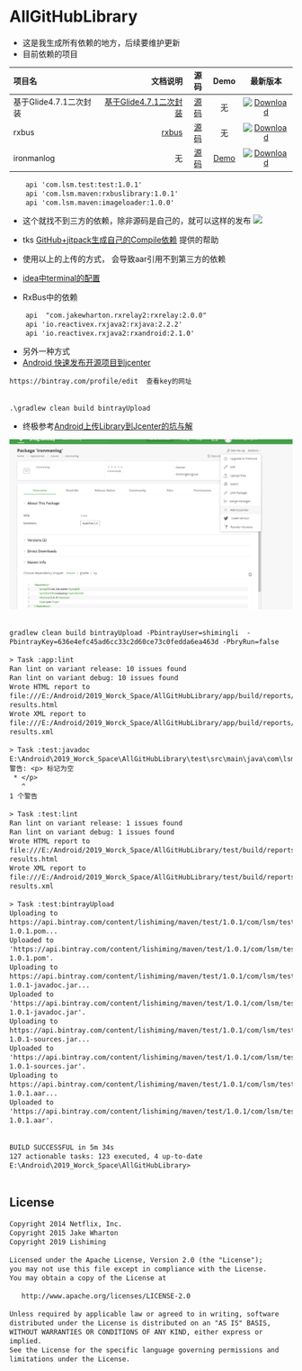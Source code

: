 # AllGitHubLibrary
* 这是我生成所有依赖的地方，后续要维护更新 
* 目前依赖的项目 

| 项目名 | 文档说明 |源码 | Demo |最新版本|
| :------| ------: | :------: | :------: | :------: |
| 基于Glide4.7.1二次封装 | [基于Glide4.7.1二次封装](https://www.jianshu.com/p/aecd92515cea) | [源码](https://github.com/Shimingli/ImageLoader) | 无 |  [ ![Download](https://api.bintray.com/packages/shimingtongxue/maven/imageloader/images/download.svg) ](https://bintray.com/shimingtongxue/maven/imageloader/_latestVersion)|
| rxbus | [rxbus](https://www.jianshu.com/u/a58eb984bda4) | [源码](https://github.com/Shimingli/AllGitHubLibrary/tree/master/rxbuslibrary) | 无 |  [ ![Download](https://api.bintray.com/packages/shimingtongxue/maven/rxbuslibrary/images/download.svg) ](https://bintray.com/shimingtongxue/maven/rxbuslibrary/_latestVersion)|
| ironmanlog | 无 | [源码](https://github.com/Shimingli/AllGitHubLibrary/tree/master/ironmanlog) | [Demo](https://github.com/Shimingli/AllGitHubLibrary) | [ ![Download](https://api.bintray.com/packages/shimingtongxue/maven/ironmanlog/images/download.svg?version=2.0.0) ](https://bintray.com/shimingtongxue/maven/ironmanlog/2.0.0/link)|




```
    api 'com.lsm.test:test:1.0.1'
    api 'com.lsm.maven:rxbuslibrary:1.0.1'
    api 'com.lsm.maven:imageloader:1.0.0'

```




* 这个就找不到三方的依赖，除非源码是自己的，就可以这样的发布
 [![](https://jitpack.io/v/Shimingli/AllGitHubLibrary.svg)](https://jitpack.io/#Shimingli/AllGitHubLibrary) 



* tks [
GitHub+jitpack生成自己的Compile依赖](https://blog.csdn.net/DeMonliuhui/article/details/78066784) 提供的帮助
* 使用以上的上传的方式， 会导致aar引用不到第三方的依赖
* [
idea中terminal的配置](https://blog.csdn.net/fz13768884254/article/details/82761143)


* RxBus中的依赖

```
    api  "com.jakewharton.rxrelay2:rxrelay:2.0.0"
    api 'io.reactivex.rxjava2:rxjava:2.2.2'
    api 'io.reactivex.rxjava2:rxandroid:2.1.0'
```



* 另外一种方式
* [
Android 快速发布开源项目到jcenter](https://blog.csdn.net/lmj623565791/article/details/51148825)




```
https://bintray.com/profile/edit  查看key的网址 


.\gradlew clean build bintrayUpload

```



* 终极参考[Android上传Library到Jcenter的坑与解](https://www.jianshu.com/p/65d8485b4d34)





![Image text](image/addtojcenter.png)



```

gradlew clean build bintrayUpload -PbintrayUser=shimingli  -PbintrayKey=636e4efc45ad6cc33c2d60ce73c0fedda6ea463d -PbryRun=false

> Task :app:lint 
Ran lint on variant release: 10 issues found
Ran lint on variant debug: 10 issues found
Wrote HTML report to file:///E:/Android/2019_Worck_Space/AllGitHubLibrary/app/build/reports/lint-results.html
Wrote XML report to file:///E:/Android/2019_Worck_Space/AllGitHubLibrary/app/build/reports/lint-results.xml

> Task :test:javadoc 
E:\Android\2019_Worck_Space\AllGitHubLibrary\test\src\main\java\com\lsm\test\TestUtils.java:9: 警告: <p> 标记为空
 * </p>
   ^
1 个警告

> Task :test:lint 
Ran lint on variant release: 1 issues found
Ran lint on variant debug: 1 issues found
Wrote HTML report to file:///E:/Android/2019_Worck_Space/AllGitHubLibrary/test/build/reports/lint-results.html
Wrote XML report to file:///E:/Android/2019_Worck_Space/AllGitHubLibrary/test/build/reports/lint-results.xml

> Task :test:bintrayUpload 
Uploading to https://api.bintray.com/content/lishiming/maven/test/1.0.1/com/lsm/test/test/1.0.1/test-1.0.1.pom...
Uploaded to 'https://api.bintray.com/content/lishiming/maven/test/1.0.1/com/lsm/test/test/1.0.1/test-1.0.1.pom'.
Uploading to https://api.bintray.com/content/lishiming/maven/test/1.0.1/com/lsm/test/test/1.0.1/test-1.0.1-javadoc.jar...
Uploaded to 'https://api.bintray.com/content/lishiming/maven/test/1.0.1/com/lsm/test/test/1.0.1/test-1.0.1-javadoc.jar'.
Uploading to https://api.bintray.com/content/lishiming/maven/test/1.0.1/com/lsm/test/test/1.0.1/test-1.0.1-sources.jar...
Uploaded to 'https://api.bintray.com/content/lishiming/maven/test/1.0.1/com/lsm/test/test/1.0.1/test-1.0.1-sources.jar'.
Uploading to https://api.bintray.com/content/lishiming/maven/test/1.0.1/com/lsm/test/test/1.0.1/test-1.0.1.aar...
Uploaded to 'https://api.bintray.com/content/lishiming/maven/test/1.0.1/com/lsm/test/test/1.0.1/test-1.0.1.aar'.


BUILD SUCCESSFUL in 5m 34s
127 actionable tasks: 123 executed, 4 up-to-date
E:\Android\2019_Worck_Space\AllGitHubLibrary>


```














License
-------

    Copyright 2014 Netflix, Inc.
    Copyright 2015 Jake Wharton
    Copyright 2019 Lishiming

    Licensed under the Apache License, Version 2.0 (the "License");
    you may not use this file except in compliance with the License.
    You may obtain a copy of the License at

       http://www.apache.org/licenses/LICENSE-2.0

    Unless required by applicable law or agreed to in writing, software
    distributed under the License is distributed on an "AS IS" BASIS,
    WITHOUT WARRANTIES OR CONDITIONS OF ANY KIND, either express or implied.
    See the License for the specific language governing permissions and
    limitations under the License.
